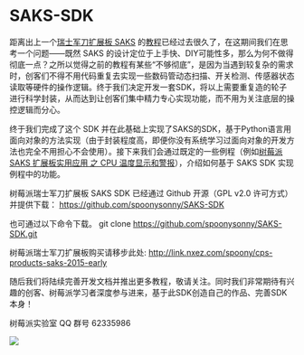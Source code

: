 # SAKS-SDK
距离出上一个[瑞士军刀扩展板 SAKS](http://shumeipai.nxez.com/swiss-army-knife-shield-for-raspberry-pi) 的[教程](http://shumeipai.nxez.com/swiss-army-knife-shield-for-raspberry-pi-diy-tutorials)已经过去很久了，在这期间我们在思考一个问题——既然 SAKS 的设计定位于上手快、DIY可能性多，那么为何不做得彻底一点？之所以觉得之前的教程有某些“不够彻底”，是因为当遇到较复杂的需求时，创客们不得不用代码重复去实现一些数码管动态扫描、开关检测、传感器状态读取等硬件的操作逻辑。终于我们决定开发一套SDK，将以上需要重复造的轮子进行科学封装，从而达到让创客们集中精力专心实现功能，而不用为关注底层的操控逻辑而分心。

终于我们完成了这个 SDK 并在此基础上实现了SAKS的SDK，基于Python语言用面向对象的方法实现（由于封装程度高，即便你没有系统学习过面向对象的开发方法也完全不用担心不会使用）。接下来我们会通过既定的一些例程（例如[树莓派 SAKS 扩展板实用应用 之 CPU 温度显示和警报](http://shumeipai.nxez.com/2015/09/21/cpu-temperature-display-and-alarm.html)），介绍如何基于 SAKS SDK 实现例程中的功能。

树莓派瑞士军刀扩展板 SAKS SDK 已经通过 Github 开源（GPL v2.0 许可方式）并提供下载：
https://github.com/spoonysonny/SAKS-SDK

也可通过以下命令下载。
git clone https://github.com/spoonysonny/SAKS-SDK.git

树莓派瑞士军刀扩展板购买请移步此处:
http://link.nxez.com/spoony/cps-products-saks-2015-early

随后我们将陆续完善开发文档并推出更多教程，敬请关注。同时我们非常期待有兴趣的创客、树莓派学习者深度参与进来，基于此SDK创造自己的作品、完善SDK本身！

树莓派实验室 QQ 群号 62335986

![](http://shumeipai.nxez.com/wp-content/uploads/2015/03/P1100536-0.jpg)
